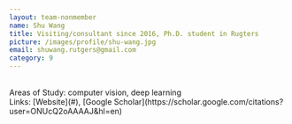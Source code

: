```yaml
---
layout: team-nonmember
name: Shu Wang
title: Visiting/consultant since 2016, Ph.D. student in Rugters
picture: /images/profile/shu-wang.jpg
email: shuwang.rutgers@gmail.com
category: 9
---
```


<br/>
Areas of Study: computer vision, deep learning
<br/>
Links: [Website](#), [Google Scholar](https://scholar.google.com/citations?user=ONUcQ2oAAAAJ&hl=en)